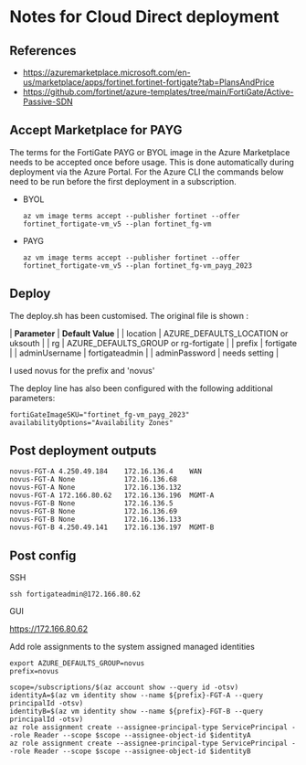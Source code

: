 # Notes for Cloud Direct deployment

## References

* <https://azuremarketplace.microsoft.com/en-us/marketplace/apps/fortinet.fortinet-fortigate?tab=PlansAndPrice>
* <https://github.com/fortinet/azure-templates/tree/main/FortiGate/Active-Passive-SDN>

## Accept Marketplace for PAYG

The terms for the FortiGate PAYG or BYOL image in the Azure Marketplace needs to be accepted once before usage. This is done automatically during deployment via the Azure Portal. For the Azure CLI the commands below need to be run before the first deployment in a subscription.
  - BYOL
    ```shell
    az vm image terms accept --publisher fortinet --offer fortinet_fortigate-vm_v5 --plan fortinet_fg-vm
    ```
  - PAYG
    ```shell
    az vm image terms accept --publisher fortinet --offer fortinet_fortigate-vm_v5 --plan fortinet_fg-vm_payg_2023
    ```

## Deploy

The deploy.sh has been customised. The original file is shown :

| **Parameter** | **Default Value** |
| location | AZURE_DEFAULTS_LOCATION or uksouth |
| rg | AZURE_DEFAULTS_GROUP or rg-fortigate |
| prefix | fortigate |
| adminUsername | fortigateadmin |
| adminPassword | needs setting |

I used novus for the prefix and '<Std>novus'

The deploy line has also been configured with the following additional parameters:

```shell
fortiGateImageSKU="fortinet_fg-vm_payg_2023"
availabilityOptions="Availability Zones"
```

## Post deployment outputs

```text
novus-FGT-A	4.250.49.184	172.16.136.4    WAN
novus-FGT-A	None	        172.16.136.68
novus-FGT-A	None	        172.16.136.132
novus-FGT-A	172.166.80.62	172.16.136.196  MGMT-A
novus-FGT-B	None	        172.16.136.5
novus-FGT-B	None	        172.16.136.69
novus-FGT-B	None	        172.16.136.133
novus-FGT-B	4.250.49.141	172.16.136.197  MGMT-B
```

## Post config

SSH

```shell
ssh fortigateadmin@172.166.80.62
```

GUI

<https://172.166.80.62>

Add role assignments to the system assigned managed identities

```shell
export AZURE_DEFAULTS_GROUP=novus
prefix=novus

scope=/subscriptions/$(az account show --query id -otsv)
identityA=$(az vm identity show --name ${prefix}-FGT-A --query principalId -otsv)
identityB=$(az vm identity show --name ${prefix}-FGT-B --query principalId -otsv)
az role assignment create --assignee-principal-type ServicePrincipal --role Reader --scope $scope --assignee-object-id $identityA
az role assignment create --assignee-principal-type ServicePrincipal --role Reader --scope $scope --assignee-object-id $identityB
```
